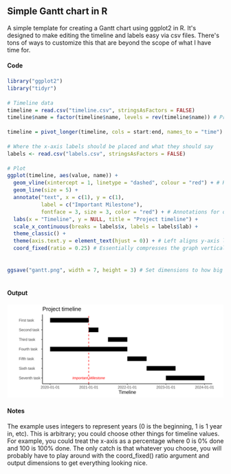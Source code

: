 ## Simple Gantt chart in R

A simple template for creating a Gantt chart using ggplot2 in R. It's designed to make editing the timeline and labels easy via csv files. There's tons of ways to customize this that are beyond the scope of what I have time for.

#### Code

``` R
library("ggplot2")
library("tidyr")

# Timeline data
timeline = read.csv("timeline.csv", stringsAsFactors = FALSE)
timeline$name = factor(timeline$name, levels = rev(timeline$name)) # Preserve the order of the steps in the csv

timeline = pivot_longer(timeline, cols = start:end, names_to = "time") # Needed modification for ggplot

# Where the x-axis labels should be placed and what they should say
labels <- read.csv("labels.csv", stringsAsFactors = FALSE)

# Plot
ggplot(timeline, aes(value, name)) +
  geom_vline(xintercept = 1, linetype = "dashed", colour = "red") + # How to add vertical line for important dates/milestones
  geom_line(size = 5) +
  annotate("text", x = c(1), y = c(1),
           label = c("Important Milestone"),
           fontface = 3, size = 3, color = "red") + # Annotations for one or more items. In this case, it's for the vertical line
  labs(x = "Timeline", y = NULL, title = "Project timeline") +
  scale_x_continuous(breaks = labels$x, labels = labels$lab) +
  theme_classic() +
  theme(axis.text.y = element_text(hjust = 0)) + # Left aligns y-axis labels
  coord_fixed(ratio = 0.25) # Essentially compresses the graph vertically


ggsave("gantt.png", width = 7, height = 3) # Set dimensions to how big the figure should be if printed (default: inches)
  
```

#### Output

![](./gantt.png)

#### Notes

The example uses integers to represent years (0 is the beginning, 1 is 1 year in, etc). This is arbitrary; you could choose other things for timeline values. For example, you could treat the x-axis as a percentage where 0 is 0% done and 100 is 100% done. The only catch is that whatever you choose, you will probably have to play around with the coord_fixed() ratio argument and output dimensions to get everything looking nice.

